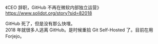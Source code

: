 《CEO 辞职，GitHub 不再在微软内部独立运营》  
<https://www.solidot.org/story?sid=82018>

GitHub 死了，但是没有那么快埋。  
2018 年就很多人逃离 GitHub。是时候重拾 Git Self-Hosted 了。目前在用 Forjejo。

